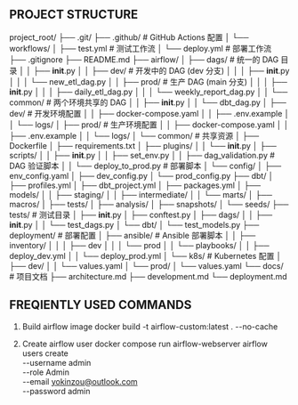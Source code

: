 ## PROJECT STRUCTURE
project_root/
├── .git/
├── .github/                         # GitHub Actions 配置
│   └── workflows/
│       ├── test.yml                # 测试工作流
│       └── deploy.yml              # 部署工作流
├── .gitignore
├── README.md
├── airflow/
│   ├── dags/                       # 统一的 DAG 目录
│   │   ├── __init__.py
│   │   ├── dev/           # 开发中的 DAG (dev 分支)
│   │   │   ├── __init__.py
│   │   │   └── new_etl_dag.py
│   │   ├── prod/                 # 生产 DAG (main 分支)
│   │   │   ├── __init__.py
│   │   │   ├── daily_etl_dag.py
│   │   │   └── weekly_report_dag.py
│   │   └── common/                 # 两个环境共享的 DAG
│   │       ├── __init__.py
│   │       └── dbt_dag.py
│   ├── dev/                        # 开发环境配置
│   │   ├── docker-compose.yaml
│   │   ├── .env.example
│   │   └── logs/
│   ├── prod/                       # 生产环境配置
│   │   ├── docker-compose.yaml
│   │   ├── .env.example
│   │   └── logs/
│   └── common/                     # 共享资源
│       ├── Dockerfile
│       ├── requirements.txt
│       ├── plugins/
│       │   └── __init__.py
│       ├── scripts/
│       │   ├── __init__.py
│       │   ├── set_env.py
│       │   ├── dag_validation.py   # DAG 验证脚本
│       │   └── deploy_to_prod.py   # 部署脚本
│       └── config/
│           ├── env_config.yaml
│           ├── dev_config.py
│           └── prod_config.py
├── dbt/
│   ├── profiles.yml
│   ├── dbt_project.yml
│   ├── packages.yml
│   ├── models/
│   │   ├── staging/
│   │   ├── intermediate/
│   │   └── marts/
│   ├── macros/
│   ├── tests/
│   ├── analysis/
│   ├── snapshots/
│   └── seeds/
├── tests/                          # 测试目录
│   ├── __init__.py
│   ├── conftest.py
│   ├── dags/
│   │   ├── __init__.py
│   │   └── test_dags.py
│   └── dbt/
│       └── test_models.py
├── deployment/                     # 部署配置
│   ├── ansible/                    # Ansible 部署脚本
│   │   ├── inventory/
│   │   │   ├── dev
│   │   │   └── prod
│   │   └── playbooks/
│   │       ├── deploy_dev.yml
│   │       └── deploy_prod.yml
│   └── k8s/                       # Kubernetes 配置
│       ├── dev/
│       │   └── values.yaml
│       └── prod/
│           └── values.yaml
└── docs/                          # 项目文档
    ├── architecture.md
    ├── development.md
    └── deployment.md

## FREQIENTLY USED COMMANDS

1. Build airflow image
docker build -t airflow-custom:latest . --no-cache

2. Create airflow user
docker compose run airflow-webserver airflow users create \
    --username admin \
    --role Admin \
    --email yokinzou@outlook.com \
    --password admin